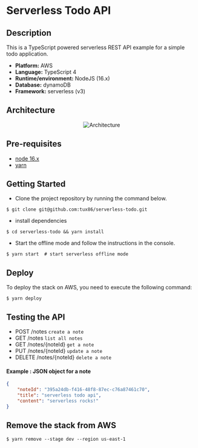 # Serverless Todo API

## Description

This is a TypeScript powered serverless REST API example for a simple todo application.

- **Platform:** AWS
- **Language:** TypeScript 4
- **Runtime/environment:** NodeJS (16.x)
- **Database:** dynamoDB
- **Framework:** serverless (v3)

## Architecture

<p align="center">
  <img src="https://user-images.githubusercontent.com/9397970/185930093-d2e83185-e742-4df3-a539-370b4ee6be10.png" alt="Architecture"/>
</p>

## Pre-requisites

-  [node 16.x](https://nodejs.org/fr/download/)
-   [yarn](https://yarnpkg.com/)

## Getting Started
- Clone the project repository by running the command below.
```shell
$ git clone git@github.com:tux86/serverless-todo.git
```
- install dependencies
```shell
$ cd serverless-todo && yarn install
```
- Start the offline mode and follow the instructions in the console.

```shell
$ yarn start  # start serverless offline mode
```

## Deploy

To deploy the stack on AWS, you need to execute the following command:

```shell
$ yarn deploy
```

## Testing the API

* POST /notes `create a note`
* GET /notes `list all notes`
* GET /notes/{noteId}  `get a note`
* PUT /notes/{noteId}  `update a note`
* DELETE /notes/{noteId} `delete a note`

#### Example : JSON object for a note
```json
{
    "noteId": "395a24db-f416-48f8-87ec-c76a87461c70",
    "title": "serverless todo api",
    "content": "serverless rocks!"
}
```
    
## Remove the stack from AWS

```shell
$ yarn remove --stage dev --region us-east-1
```
